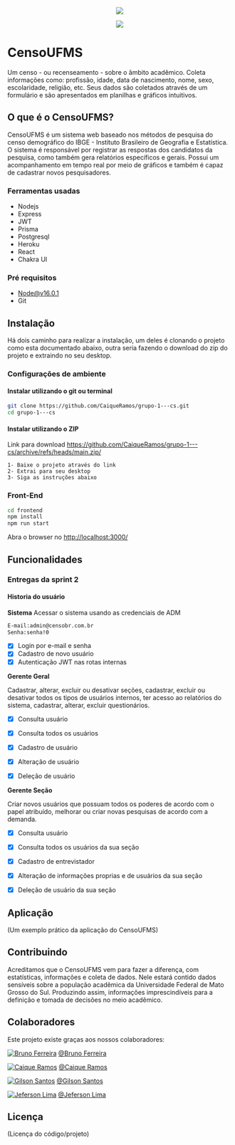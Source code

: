 
<p align="center"> 
<img src="https://gcdnb.pbrd.co/images/lVP1vlu2rfI1.png?o=1"/>
</p>

<p align="center"> 
<img src="http://img.shields.io/static/v1?label=STATUS&message=EM%20DESENVOLVIMENTO&color=GREEN&style=for-the-badge"/>
</p>

# CensoUFMS

Um censo - ou recenseamento - sobre o âmbito acadêmico. Coleta informações como: profissão, idade, data de nascimento, nome, sexo, escolaridade, religião, etc. Seus dados são coletados através de um formulário e são apresentados em planilhas e gráficos intuitivos.

## O que é o CensoUFMS?

CensoUFMS é um sistema web baseado nos métodos de pesquisa do censo demográfico do IBGE - Instituto Brasileiro de Geografia e Estatística.
O sistema é responsável por registrar as respostas dos candidatos da pesquisa, como também gera relatórios específicos e gerais. Possui um acompanhamento em tempo real por meio de gráficos e também é capaz de cadastrar novos pesquisadores.

### Ferramentas usadas
- Nodejs
- Express
- JWT
- Prisma
- Postgresql
- Heroku
- React
- Chakra UI

### Pré requisitos

- Node@v16.0.1
- Git

## Instalação

Há dois caminho para realizar a instalação, um deles é clonando o projeto como esta documentado abaixo, outra seria fazendo o download do zip do projeto e extraindo no seu desktop.

### Configurações de ambiente
#### Instalar utilizando o git ou terminal
```sh
git clone https://github.com/CaiqueRamos/grupo-1---cs.git
cd grupo-1---cs
```
#### Instalar utilizando o ZIP
Link para download <https://github.com/CaiqueRamos/grupo-1---cs/archive/refs/heads/main.zip/>

    1- Baixe o projeto através do link
    2- Extrai para seu desktop
    3- Siga as instruções abaixo
### Front-End

```sh
cd frontend
npm install
npm run start
```

Abra o browser no <http://localhost:3000/>


## Funcionalidades

### Entregas da sprint 2

#### Historia do usuário

**Sistema**
Acessar o sistema usando as credenciais de ADM

```sh
E-mail:admin@censobr.com.br
Senha:senha!0
```

- [x] Login por e-mail e senha
- [x] Cadastro de novo usuário
- [x] Autenticação JWT nas rotas internas

**Gerente Geral**

Cadastrar, alterar, excluir ou desativar seções, cadastrar, excluir ou desativar todos os tipos de usuários internos, ter acesso ao relatórios do sistema, cadastrar, alterar, excluir questionários.

- [x] Consulta usuário
- [x] Consulta todos os usuários
- [x] Cadastro de usuário
- [x] Alteração de usuário
- [x] Deleção de usuário


**Gerente Seção**

Criar novos usuários que possuam todos os poderes de acordo com o papel atribuído, melhorar ou criar novas pesquisas de acordo com a demanda.

- [x] Consulta usuário
- [x] Consulta todos os usuários da sua seção
- [x] Cadastro de entrevistador
- [x] Alteração de informações proprias e de usuários da sua seção
- [x] Deleção de usuário da sua seção



## Aplicação

(Um exemplo prático da aplicação do CensoUFMS)

## Contribuindo

Acreditamos que o CensoUFMS vem para fazer a diferença, com estatísticas, informações e coleta de dados. Nele estará contido dados sensíveis sobre a população acadêmica da Universidade Federal de Mato Grosso do Sul. Produzindo assim, informações imprescindíveis para a definição e tomada de decisões no meio acadêmico.


## Colaboradores

Este projeto existe graças aos nossos colaboradores:

[![Bruno Ferreira](https://avatars.githubusercontent.com/u/110881579?s=64&v=4)](https://github.com/Carse067) [@Bruno Ferreira](https://github.com/Carse067)

[![Caique Ramos](https://avatars.githubusercontent.com/u/52117766?s=64&v=4)](https://github.com/CaiqueRamos) [@Caique Ramos](https://github.com/CaiqueRamos)

[![Gilson Santos](https://avatars.githubusercontent.com/u/5659433?s=64&v=4)](https://github.com/gilsonsantosux) [@Gilson Santos](https://github.com/gilsonsantosux)

[![Jeferson Lima](https://avatars.githubusercontent.com/u/11639069?s=64&v=4)](https://github.com/jefersonlima) [@Jeferson Lima](https://github.com/jefersonlima)

## Licença

(Licença do código/projeto)
